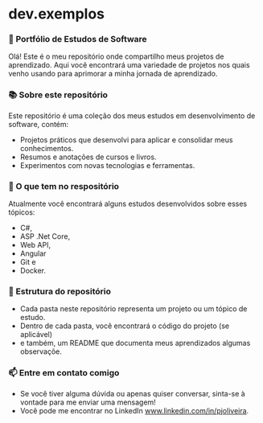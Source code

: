 # dev.exemplos

### 👋 Portfólio de Estudos de Software 
Olá! Este é o meu repositório onde compartilho meus projetos de aprendizado. 
Aqui você encontrará uma variedade de projetos nos quais venho usando para aprimorar a minha jornada de aprendizado.

### 📚 Sobre este repositório
Este repositório é uma coleção dos meus estudos em desenvolvimento de software, contém: 
- Projetos práticos que desenvolvi para aplicar e consolidar meus conhecimentos.
- Resumos e anotações de cursos e livros.
- Experimentos com novas tecnologias e ferramentas.
  
### 🌱 O que tem no respositório
Atualmente você encontrará alguns estudos desenvolvidos sobre esses tópicos:
- C#,
- ASP .Net Core,
- Web API,
- Angular 
- Git e
- Docker. 

### 📂 Estrutura do repositório
- Cada pasta neste repositório representa um projeto ou um tópico de estudo. 
- Dentro de cada pasta, você encontrará o código do projeto (se aplicável)
- e também, um README que documenta meus aprendizados algumas observaçõe.

### 📫 Entre em contato comigo
- Se você tiver alguma dúvida ou apenas quiser conversar, sinta-se à vontade para me enviar uma mensagem! 
- Você pode me encontrar no LinkedIn www.linkedin.com/in/pjoliveira.

